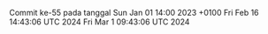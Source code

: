 Commit ke-55 pada tanggal Sun Jan 01 14:00 2023 +0100
Fri Feb 16 14:43:06 UTC 2024
Fri Mar  1 09:43:06 UTC 2024
